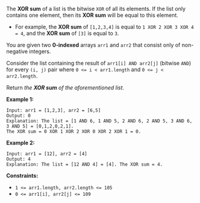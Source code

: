 The **XOR sum** of a list is the bitwise `XOR` of all its elements. If the
list only contains one element, then its **XOR sum** will be equal to this
element.

  * For example, the **XOR sum** of `[1,2,3,4]` is equal to `1 XOR 2 XOR 3 XOR 4 = 4`, and the **XOR sum** of `[3]` is equal to `3`.

You are given two **0-indexed** arrays `arr1` and `arr2` that consist only of
non-negative integers.

Consider the list containing the result of `arr1[i] AND arr2[j]` (bitwise
`AND`) for every `(i, j)` pair where `0 <= i < arr1.length` and `0 <= j <
arr2.length`.

Return _the **XOR sum** of the aforementioned list_.



**Example 1:**

    
    
    Input: arr1 = [1,2,3], arr2 = [6,5]
    Output: 0
    Explanation: The list = [1 AND 6, 1 AND 5, 2 AND 6, 2 AND 5, 3 AND 6, 3 AND 5] = [0,1,2,0,2,1].
    The XOR sum = 0 XOR 1 XOR 2 XOR 0 XOR 2 XOR 1 = 0.
    

**Example 2:**

    
    
    Input: arr1 = [12], arr2 = [4]
    Output: 4
    Explanation: The list = [12 AND 4] = [4]. The XOR sum = 4.
    



**Constraints:**

  * `1 <= arr1.length, arr2.length <= 105`
  * `0 <= arr1[i], arr2[j] <= 109`

